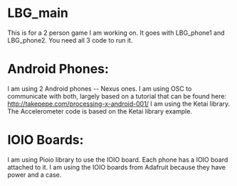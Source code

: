 LBG_main
========

This is for a 2 person game I am working on. 
It goes with LBG_phone1 and LBG_phone2. 
You need all 3 code to run it. 

Android Phones: 
================
I am using 2 Android phones -- Nexus ones. 
I am using OSC to communicate with both, largely based on a tutorial that can be found here: 
http://takepepe.com/processing-x-android-001/
I am using the Ketai library. 
The Accelerometer code is based on the Ketai library example. 

IOIO Boards:
==============
I am using Pioio library to use the IOIO board. 
Each phone has a IOIO board attached to it. 
I am using the IOIO boards from Adafruit because they have power and a case. 

